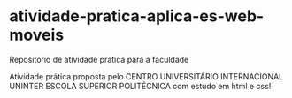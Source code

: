 # atividade-pratica-aplica-es-web-moveis
Repositório de atividade prática para a faculdade

Atividade prática proposta pelo CENTRO UNIVERSITÁRIO INTERNACIONAL UNINTER
ESCOLA SUPERIOR POLITÉCNICA com estudo em html e css!
